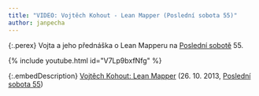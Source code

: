 ```yaml
---
title: "VIDEO: Vojtěch Kohout - Lean Mapper (Poslední sobota 55)"
author: janpecha
---
```


{:.perex}
Vojta a jeho přednáška o Lean Mapperu na [Poslední sobotě](https://www.posobota.cz/) 55.

{% include youtube.html id="V7Lp9bxfNfg" %}

{:.embedDescription}
[Vojtěch Kohout: Lean Mapper](https://www.youtube.com/watch?v=V7Lp9bxfNfg) (26. 10. 2013, [Poslední sobota 55](https://forum.nette.org/cs/15665-posledni-sobota-55-rijnova-praha-26-10-2013))
